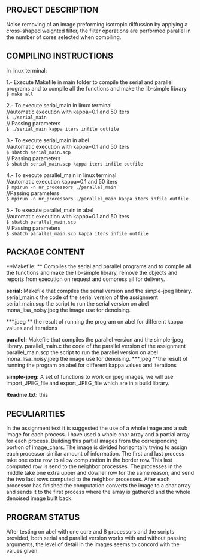## PROJECT DESCRIPTION

Noise removing of an image preforming isotropic diffussion by applying a cross-shaped weighted filter, the filter 
operations are performed parallel in the number of cores selected when compiling.


## COMPILING INSTRUCTIONS

In linux terminal:

1.- Execute Makefile in main folder to compile the serial and parallel programs and to compile all the functions and make the lib-simple library<br />
`$ make all`<br />

2.-  To execute serial_main in linux terminal<br />
//automatic execution with kappa=0.1 and 50 iters<br />
`$ ./serial_main  `<br />
// Passing parameters<br />
`$ ./serial_main kappa iters infile outfile `<br />

3.-  To execute serial_main in abel<br />
//automatic execution with kappa=0.1 and 50 iters<br />
`$ sbatch serial_main.scp `<br />
// Passing parameters<br />
`$ sbatch serial_main.scp kappa iters infile outfile`<br />

4.-  To execute parallel_main in linux terminal<br />
//automatic execution  kappa=0.1 and 50 iters<br />
`$ mpirun -n nr_processors ./parallel_main `<br />
//Passing parameters<br />
`$ mpirun -n nr_processors ./parallel_main kappa iters infile outfile`<br />


5.-  To execute parallel_main in abel<br />
//automatic execution with kappa=0.1 and 50 iters<br />
`$ sbatch parallel_main.scp`<br />
// Passing parameters<br />
`$ sbatch parallel_main.scp kappa iters infile outfile`<br />

## PACKAGE CONTENT

**Makefile: **
Compiles the serial and parallel programs and to compile all the functions and make  the lib-simple library, remove the objects and reports from execution on request and compress all for delivery.

**serial:**
Makefile that compiles the serial version and the simple-jpeg library. serial_main.c the code of the serial version of the assignment serial_main.scp  the script to run the serial version on abel mona_lisa_noisy.jpeg the image use for denoising. 

***.jpeg  ** the result of running the program on abel for different kappa values and iterations

**parallel:**
Makefile that compiles the parallel version and the simple-jpeg library.
parallel_main.c the code of the parallel version of the assignment
parallel_main.scp  the script to run the parallel version on abel
mona_lisa_noisy.jpeg the image use for denoising.
***.jpeg  **the result of running the program on abel for different kappa values and iterations


**simple-jpeg:**
A set of functions to work on jpeg images, we will use import_JPEG_file and export_JPEG_file which are in a build library.


**Readme.txt:**
this

## PECULIARITIES

In the assignment text it is suggested the use of a whole image  and a sub image for each process. I have used a whole char array and a partial array for each process. Building this partial images from the corresponding portion of image_chars. The image is divided horizontally trying to assign each processor similar amount of information.
The first and last process take one extra row to allow computation in the border row. This last computed row is send to the neighbor processes. The processes in the middle take one extra upper and downer row for the same reason, and send the two last rows  computed to the neighbor processes.
After each processor has finished the computation converts the image to a char array and sends it to the first process where the array is gathered and the whole denoised image built back.
 

## PROGRAM   STATUS

After testing on abel with one core and 8 processors and the scripts provided, both  serial and parallel version works with and without passing arguments, the level of  detail in the images seems to concord with the values given.
